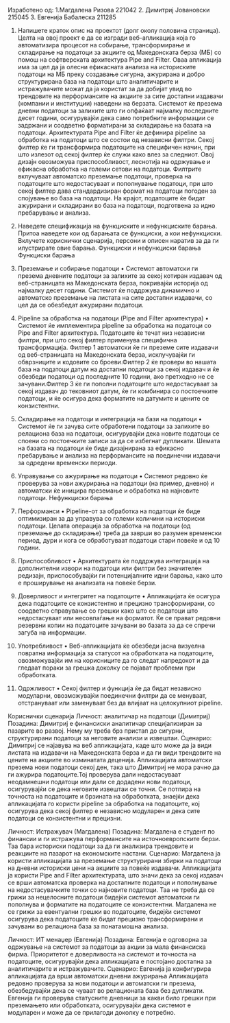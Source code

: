 Изработено од:
1.Магдалена Ризова 221042
2. Димитриј Јовановски 215045 
3. Евгенија Бабалеска 211285 
1.	Напишете краток опис на проектот (долг околу половина страница).
Целта на овој проект е да се изгради веб-апликација која го автоматизира процесот на собирање, трансформирање и складирање на податоци за акциите од Македонската берза (МБ) со помош на софтверската архитектура Pipe and Filter. Оваа апликација има за цел да ја олесни ефикасната анализа на историските податоци на МБ преку создавање сигурна, ажурирана и добро структурирана база на податоци што аналитичарите и истражувачите можат да ја користат за да добијат увид во трендовите на перформансите на акциите за сите достапни издавачи (компании и институции) наведени на берзата. 
Системот ќе презема дневни податоци за залихите што ги опфаќаат најмалку последните десет години, осигурувајќи дека само потребните информации се задржани и соодветно форматирани за складирање на базата на податоци. Архитектурата Pipe and Filter ќе дефинира pipeline за обработка на податоци што се состои од независни филтри. Секој филтер ќе ги трансформира податоците на специфичен начин, при што излезот од секој филтер ќе служи како влез за следниот. Овој дизајн овозможува приспособливост, леснотија на одржување и ефикасна обработка на големи сетови на податоци. 
Филтрите вклучуваат автоматско преземање податоци, проверка на податоците што недостасуваат и пополнување податоци, при што секој филтер дава стандардизиран формат на податоци погоден за спојување во база на податоци. На крајот, податоците ќе бидат ажурирани и складирани во база на податоци, подготвена за идно пребарување и анализа.

2.	Наведете спецификациjа на функциските и нефункциските барања. Притоа наведете кои од барањата се функциски, а кои нефункциски. Вклучете кориснички сценариjа, персони и описен наратив за да ги илустрирате овие барања.
Функциски и нефункциски барања
Функциски барања
1.	Преземање и собирање податоци
•	Системот автоматски ги презема дневните податоци за залихите за секој котиран издавач од веб-страницата на Македонската берза, покривајќи историја од најмалку десет години. Системот ќе поддржува динамично и автоматско преземање на листата на сите достапни издавачи, со цел да се обезбедат ажурирани податоци.
2.	Pipeline за обработка на податоци (Pipe and Filter архитектура)
•	Системот ќе имплементира pipeline за обработка на податоци со Pipe and Filter архитектура. Податоците ќе течат низ независни филтри, при што секој филтер применува специфична трансформација. Филтер 1 автоматски ќе ги преземе сите издавачи од веб-страницата на Македонската берза, исклучувајќи ги обврзниците и кодовите со броеви.Филтер 2 ќе провери во нашата база на податоци датум на достапни податоци за секој издавач и ќе обезбеди податоци од последните 10 години, ако претходно не се зачувани.Филтер 3 ќе ги пополни податоците што недостасуваат за секој издавач до тековниот датум, ќе ги комбинира со постоечките податоци, и ќе осигура дека форматите на датумите и цените се конзистентни.
3.	Складирање на податоци и интеграција на бази на податоци
•	Системот ќе ги зачува сите обработени податоци за залихите во релациона база на податоци, осигурувајќи дека новите податоци се споени со постоечките записи за да се избегнат дупликати. Шемата на базата на податоци ќе биде дизајнирана за ефикасно пребарување и анализа на перформансите на поединечни издавачи за одредени временски периоди.
4.	Управување со ажурирање на податоци
•	Системот редовно ќе проверува за нови ажурирања на податоци (на пример, дневно) и автоматски ќе иницира преземање и обработка на најновите податоци.
Нефункциски барања
1.	Перформанси
•	Pipeline-от за обработка на податоци ќе биде оптимизиран за да управува со големи количини на историски податоци. Целата операција за обработка на податоци (од преземање до складирање) треба да заврши во разумен временски период, дури и кога се обработуваат податоци стари повеќе и од 10 години.
2.	Приспособливост
•	Архитектурата ќе поддржува интеграција на дополнителни извори на податоци или филтри без значителен редизајн, приспособувајќи ги потенцијалните идни барања, како што е проширување на анализата на повеќе берзи.
3.	Доверливост и интегритет на податоците
•	Апликацијата ќе осигура дека податоците се конзистентно и прецизно трансформирани, со соодветно справување со грешки како што се податоци што недостасуваат или несовпаѓање на форматот. Ќе се прават редовни резервни копии на податоците зачувани во базата за да се спречи загуба на информации.
4.	Употребливост
•	Веб-апликацијата ќе обезбеди јасна визуелна повратна информација за статусот на обработката на податоците, овозможувајќи им на корисниците да го следат напредокот и да гледаат пораки за грешка доколку се појават проблеми при обработката.
5.	Одржливост
•	Секој филтер и функција ќе да бидат независно модуларни, овозможувајќи поединечни филтри да се менуваат, отстрануваат или заменуваат без да влијаат на целокупниот pipeline.

Кориснички сценарија
Личност: аналитичар на податоци (Димитриј)
Позадина: Димитриј е финансиски аналитичар специјализиран за пазарите во развој. Нему му треба брз пристап до сигурни, структурирани податоци за неговите анализи и извештаи.
Сценарио: Димитриј се најавува на веб апликацијата, каде што може да ја види листата на издавачи на Македонската берза и да ги види трендовите на цените на акциите во изминатата деценија. Апликацијата автоматски презема нови податоци секој ден, така што Димитриј не мора рачно да ги ажурира податоците.Тој проверува дали недостасуваат неодамнешни податоци или дали се додадени нови податоци, осигурувајќи се дека неговите извештаи се точни. Се потпира на точноста на податоците и брзината на обработката, знаејќи дека апликацијата го користи pipeline за обработка на податоците, кој осигурува дека секој филтер е независно модуларен и дека сите податоци се конзистентни и прецизни.


Личност: Истражувач (Магдалена)
Позадина: Магдалена е студент по финансии и ги истражува перформансите на источноевропските берзи. Таа бара историски податоци за да ги анализира трендовите и реакциите на пазарот на економските настани.
Сценарио: Магдалена ја користи апликацијата за преземање структурирани збирки на податоци на дневни историски цени на акциите за повеќе издавачи. Апликацијата ја користи Pipe and Filter архитектурата, што значи дека за секој издавач се врши автоматска проверка на достапните податоци и пополнување на недостасувачките точки со најновите податоци. Таа не треба да се грижи за нецелосните податоци бидејќи системот автоматски ги пополнува и форматите на податоците се конзистентни. Магдалена не се грижи за евентуални грешки во податоците, бидејќи системот осигурува дека податоците ќе бидат прецизно трансформирани и зачувани во релациона база за понатамошна анализа.

Личност: ИТ менаџер (Евгенија)
Позадина: Евгенија е одговорна за одржување на системот за податоци за акции за мала финансиска фирма. Приоритетот е доверливоста на системот и точноста на податоците, осигурувајќи дека апликацијата е постојано достапна за аналитичарите и истражувачите.
Сценарио: Евгенија ја конфигурира апликацијата да врши автоматски дневни ажурирања Апликацијата редовно проверува за нови податоци и автоматски ги презема, обезбедувајќи дека се чуваат во релационата база без дупликати. Евгенија ги проверува статусните дневници за какви било грешки при преземањето или обработката, осигурувајќи дека системот е модуларен и може да се прилагоди доколку е потребно.

